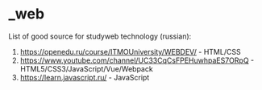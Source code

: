 # _web
 
List of good source for studyweb technology (russian):

1. https://openedu.ru/course/ITMOUniversity/WEBDEV/ - HTML/CSS
2. https://www.youtube.com/channel/UC33CqCsFPEHuwhpaES7ORpQ - HTML5/CSS3/JavaScript/Vue/Webpack
3. https://learn.javascript.ru/ - JavaScript



